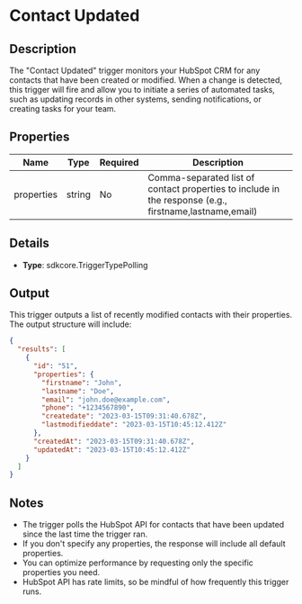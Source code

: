 # Contact Updated

## Description

The "Contact Updated" trigger monitors your HubSpot CRM for any contacts that have been created or modified. When a change is detected, this trigger will fire and allow you to initiate a series of automated tasks, such as updating records in other systems, sending notifications, or creating tasks for your team.

## Properties

| Name       | Type   | Required | Description                                                                                        |
|------------|--------|----------|----------------------------------------------------------------------------------------------------|
| properties | string | No       | Comma-separated list of contact properties to include in the response (e.g., firstname,lastname,email) |

## Details

- **Type**: sdkcore.TriggerTypePolling

## Output

This trigger outputs a list of recently modified contacts with their properties. The output structure will include:

```json
{
  "results": [
    {
      "id": "51",
      "properties": {
        "firstname": "John",
        "lastname": "Doe",
        "email": "john.doe@example.com",
        "phone": "+1234567890",
        "createdate": "2023-03-15T09:31:40.678Z",
        "lastmodifieddate": "2023-03-15T10:45:12.412Z"
      },
      "createdAt": "2023-03-15T09:31:40.678Z",
      "updatedAt": "2023-03-15T10:45:12.412Z"
    }
  ]
}
```

## Notes

- The trigger polls the HubSpot API for contacts that have been updated since the last time the trigger ran.
- If you don't specify any properties, the response will include all default properties.
- You can optimize performance by requesting only the specific properties you need.
- HubSpot API has rate limits, so be mindful of how frequently this trigger runs.